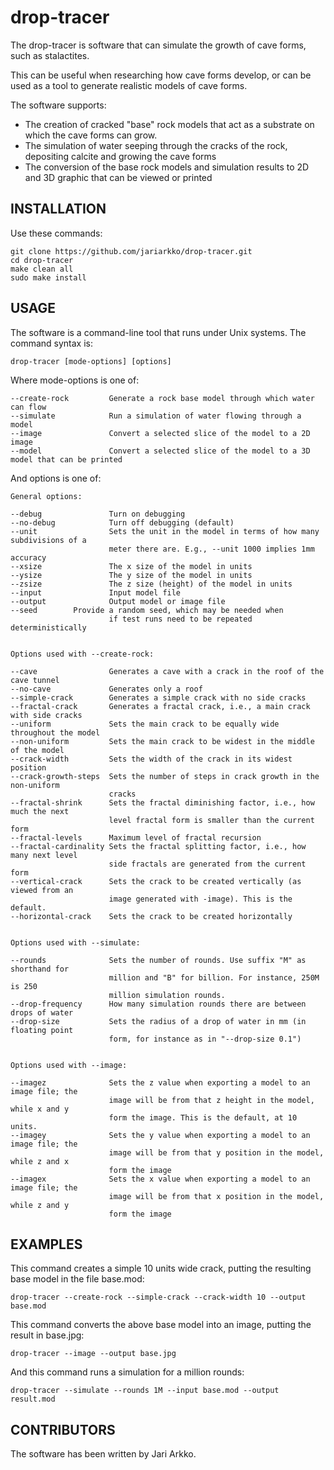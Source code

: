 # drop-tracer
The drop-tracer is software that can simulate the growth of cave forms, such as stalactites.

This can be useful when researching how cave forms develop, or can be used as a tool to generate realistic models of cave forms.

The software supports:

- The creation of cracked "base" rock models that act as a substrate on which the cave forms can grow.
- The simulation of water seeping through the cracks of the rock, depositing calcite and growing the cave forms
- The conversion of the base rock models and simulation results to 2D and 3D graphic that can be viewed or printed

INSTALLATION
------------

Use these commands:

    git clone https://github.com/jariarkko/drop-tracer.git
    cd drop-tracer
    make clean all
    sudo make install

USAGE
-----

The software is a command-line tool that runs under Unix systems. The command syntax is:

    drop-tracer [mode-options] [options]

Where mode-options is one of:

    --create-rock         Generate a rock base model through which water can flow
    --simulate            Run a simulation of water flowing through a model
    --image               Convert a selected slice of the model to a 2D image
    --model               Convert a selected slice of the model to a 3D model that can be printed


And options is one of:

    General options:
    
    --debug               Turn on debugging
    --no-debug            Turn off debugging (default)
    --unit                Sets the unit in the model in terms of how many subdivisions of a
                          meter there are. E.g., --unit 1000 implies 1mm accuracy
    --xsize               The x size of the model in units
    --ysize               The y size of the model in units
    --zsize               The z size (height) of the model in units
    --input               Input model file
    --output              Output model or image file
    --seed		  Provide a random seed, which may be needed when
                          if test runs need to be repeated deterministically

    
    Options used with --create-rock:

    --cave                Generates a cave with a crack in the roof of the cave tunnel
    --no-cave             Generates only a roof
    --simple-crack        Generates a simple crack with no side cracks
    --fractal-crack       Generates a fractal crack, i.e., a main crack with side cracks
    --uniform             Sets the main crack to be equally wide throughout the model
    --non-uniform         Sets the main crack to be widest in the middle of the model
    --crack-width         Sets the width of the crack in its widest position
    --crack-growth-steps  Sets the number of steps in crack growth in the non-uniform
                          cracks
    --fractal-shrink      Sets the fractal diminishing factor, i.e., how much the next 
                          level fractal form is smaller than the current form
    --fractal-levels      Maximum level of fractal recursion
    --fractal-cardinality Sets the fractal splitting factor, i.e., how many next level
                          side fractals are generated from the current form
    --vertical-crack      Sets the crack to be created vertically (as viewed from an
                          image generated with -image). This is the default.
    --horizontal-crack    Sets the crack to be created horizontally


    Options used with --simulate:

    --rounds              Sets the number of rounds. Use suffix "M" as shorthand for
                          million and "B" for billion. For instance, 250M is 250
                          million simulation rounds.
    --drop-frequency      How many simulation rounds there are between drops of water
    --drop-size           Sets the radius of a drop of water in mm (in floating point
                          form, for instance as in "--drop-size 0.1")

                          
    Options used with --image:

    --imagez              Sets the z value when exporting a model to an image file; the
                          image will be from that z height in the model, while x and y
                          form the image. This is the default, at 10 units.
    --imagey              Sets the y value when exporting a model to an image file; the
                          image will be from that y position in the model, while z and x
                          form the image
    --imagex              Sets the x value when exporting a model to an image file; the
                          image will be from that x position in the model, while z and y
                          form the image

    
EXAMPLES
--------

This command creates a simple 10 units wide crack, putting the resulting base model in the file base.mod:

    drop-tracer --create-rock --simple-crack --crack-width 10 --output base.mod

This command converts the above base model into an image, putting the result in base.jpg:

    drop-tracer --image --output base.jpg

And this command runs a simulation for a million rounds:

    drop-tracer --simulate --rounds 1M --input base.mod --output result.mod

CONTRIBUTORS
------------

The software has been written by Jari Arkko.
